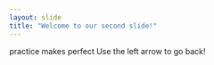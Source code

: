 ```yaml
---
layout: slide
title: "Welcome to our second slide!"
---
```

practice makes perfect
Use the left arrow to go back!
